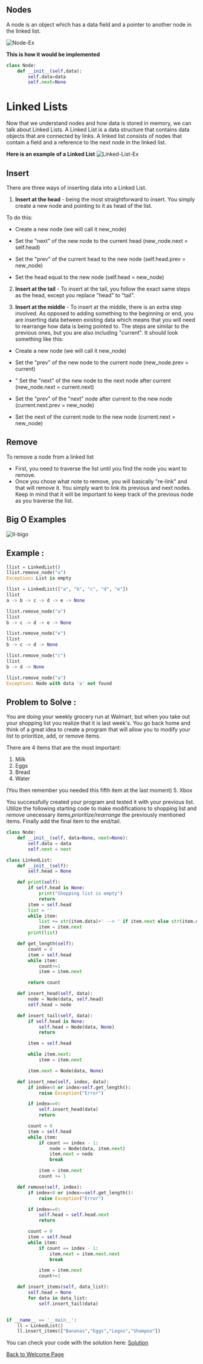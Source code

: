## Nodes
A node is an object which has a data field and a pointer to another node in the linked list. 

![Node-Ex](Node-Ex.png)

**This is how it would be implemented**
```python
class Node:
    def __init__(self,data):
        self.data=data
        self.next=None
```

# Linked Lists
Now that we understand nodes and how data is stored in memory, we can talk about Linked Lists. A Linked List is a data structure that contains data objects that are connected by links. A linked list consists of nodes that contain a field and a reference to the next node in the linked list. 

**Here is an example of a Linked List**
![Linked-List-Ex](Linked-List-Ex.png) 

## Insert
There are three ways of inserting data into a Linked List.

1. **Insert at the head** - being the most straightforward to insert. You simply create a new node and pointing to it as head of the list.

To do this:
* Create a new node (we will call it new_node)

* Set the "next" of the new node to the current head (new_node.next = self.head)

* Set the "prev" of the current head to the new node (self.head.prev = new_node)

* Set the head equal to the new node (self.head = new_node)

2. **Insert at the tail** -
To insert at the tail, you follow the exact same steps as the head, except you replace "head" to "tail".

3. **Insert at the middle** - To insert at the middle, there is an extra step involved. As opposed to adding something to the beginning or end, you are inserting data between existing data which means that you will need to rearrange how data is being pointed to. The steps are similar to the previous ones, but you are also including "current".
It should look something like this: 
* Create a new node (we will call it new_node)

* Set the "prev" of the new node to the current node (new_node.prev = current)

* "
Set the "next" of the new node to the next node after current (new_node.next = current.next)

* Set the "prev" of the "next" node after current to the new node (current.next.prev = new_node)

* Set the next of the current node to the new node (current.next = new_node)



## Remove
To remove a node from a linked list
* First, you need to traverse the list until you find the node you want to remove. 
* Once you chose what note to remove, you will basically "re-link" and that will remove it. You simply want to link its previous and next nodes. Keep in mind that it will be important to keep track of the previous node as you traverse the list.

## Big O Examples
![ll-bigo](ll-bigo.png) 
## Example :
```python
llist = LinkedList()
llist.remove_node("a")
Exception: List is empty

llist = LinkedList(["a", "b", "c", "d", "e"])
llist
a -> b -> c -> d -> e -> None

llist.remove_node("a")
llist
b -> c -> d -> e -> None

llist.remove_node("e")
llist
b -> c -> d -> None

llist.remove_node("c")
llist
b -> d -> None

llist.remove_node("a")
Exception: Node with data 'a' not found
```
## Problem to Solve :
You are doing your weekly grocery run at Walmart, but when you take out your shopping list you realize that it is last week's. You go back home and think of a great idea to create a program that will allow you to modify your list to prioritize, add, or remove  items. 

There are 4 items that are the most important:

1. Milk
2. Eggs
3. Bread
4. Water

(You then remember you needed this fifth item at the last moment)
5. Xbox 

You successfully created your program and tested it with your previous list. Utilize the following starting code to make modifications to shopping list and *remove* unecessary items,*prioritize/rearrange* the previously mentioned items. Finally add the final item to the end/tail. 

```python
class Node:
    def __init__(self, data=None, next=None):
        self.data = data
        self.next = next

class LinkedList:
    def __init__(self):
        self.head = None

    def print(self):
        if self.head is None:
            print("Shopping list is empty")
            return
        item = self.head
        list = ''
        while item:
            list += str(item.data)+' --> ' if item.next else str(item.data)
            item = item.next
        print(list)

    def get_length(self):
        count = 0
        item = self.head
        while item:
            count+=1
            item = item.next

        return count

    def insert_head(self, data):
        node = Node(data, self.head)
        self.head = node

    def insert_tail(self, data):
        if self.head is None:
            self.head = Node(data, None)
            return

        item = self.head

        while item.next:
            item = item.next

        item.next = Node(data, None)

    def insert_new(self, index, data):
        if index<0 or index>self.get_length():
            raise Exception("Error")

        if index==0:
            self.insert_head(data)
            return

        count = 0
        item = self.head
        while item:
            if count == index - 1:
                node = Node(data, item.next)
                item.next = node
                break

            item = item.next
            count += 1

    def remove(self, index):
        if index<0 or index>=self.get_length():
            raise Exception("Error")

        if index==0:
            self.head = self.head.next
            return

        count = 0
        item = self.head
        while item:
            if count == index - 1:
                item.next = item.next.next
                break

            item = item.next
            count+=1

    def insert_items(self, data_list):
        self.head = None
        for data in data_list:
            self.insert_tail(data)


if __name__ == '__main__':
    ll = LinkedList()
    ll.insert_items(["Bananas","Eggs","Legos","Shampoo"])
```


You can check your code with the solution here: [Solution](shopping-solution.py)

[Back to Welcome Page](0-Hello-World.md)